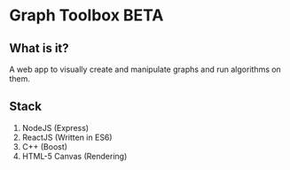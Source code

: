 # Graph Toolbox BETA
## What is it?
A web app to visually create and manipulate graphs and run algorithms on them.
## Stack
1. NodeJS (Express)
2. ReactJS (Written in ES6)
3. C++ (Boost)
4. HTML-5 Canvas (Rendering)





